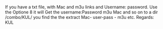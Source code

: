 If you have a txt file, with Mac and m3u links and Username: password. 
Use the Optione 8 it will Get the username:Password m3u  Mac and so on to a dir 
/combo/KUL/  you find the the extract Mac- user-pass - m3u etc. 
Regards: KUL
